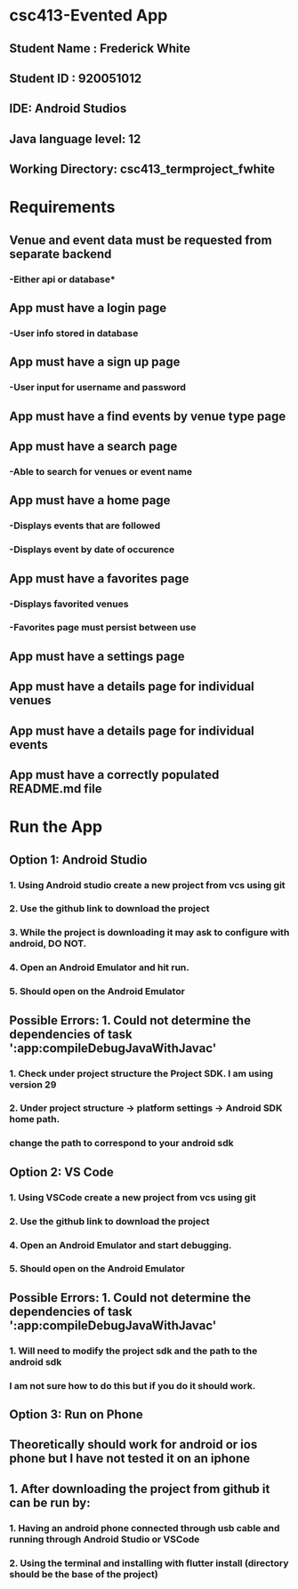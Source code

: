 # csc413-Evented App

## Student Name  : Frederick White
## Student ID    : 920051012


## IDE: Android Studios
## Java language level: 12

## Working Directory: csc413_termproject_fwhite

# Requirements
## Venue and event data must be requested from separate backend
### -Either api or database*
## App must have a login page
### -User info stored in database
## App must have a sign up page
### -User input for username and password
## App must have a find events by venue type page
## App must have a search page
### -Able to search for venues or event name
## App must have a home page
### -Displays events that are followed
### -Displays event by date of occurence
## App must have a favorites page
### -Displays favorited venues
### -Favorites page must persist between use
## App must have a settings page
## App must have a details page for individual venues
## App must have a details page for individual events
## App must have a correctly populated README.md file

# Run the App 

## Option 1: Android Studio

### 1. Using Android studio create a new project from vcs using git
### 2. Use the github link to download the project
### 3. While the project is downloading it may ask to configure with android, DO NOT. 
### 4. Open an Android Emulator and hit run. 
### 5. Should open on the Android Emulator

## Possible Errors: 1. Could not determine the dependencies of task ':app:compileDebugJavaWithJavac'
### 1. Check under project structure the Project SDK. I am using version 29
### 2. Under project structure -> platform settings -> Android SDK home path. 
### change the path to correspond to your android sdk 


## Option 2: VS Code

### 1. Using VSCode create a new project from vcs using git
### 2. Use the github link to download the project
### 4. Open an Android Emulator and start debugging. 
### 5. Should open on the Android Emulator

## Possible Errors: 1. Could not determine the dependencies of task ':app:compileDebugJavaWithJavac'
### 1. Will need to modify the project sdk and the path to the android sdk
### I am not sure how to do this but if you do it should work. 

## Option 3: Run on Phone
## Theoretically should work for android or ios phone but I have not tested it on an iphone
## 1. After downloading the project from github it can be run by: 
### 1. Having an android phone connected through usb cable and running through Android Studio or VSCode
### 2. Using the terminal and installing with flutter install (directory should be the base of the project)